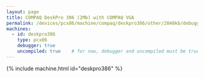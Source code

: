 ```yaml
---
layout: page
title: COMPAQ DeskPro 386 (2Mb) with COMPAQ VGA
permalink: /devices/pcx86/machine/compaq/deskpro386/other/2048kb/debugger/backtrack/
machines:
  - id: deskpro386
    type: pcx86
    debugger: true
    uncompiled: true	# for now, debugger and uncompiled must be true to enable BACKTRACK support
---
```


{% include machine.html id="deskpro386" %}

